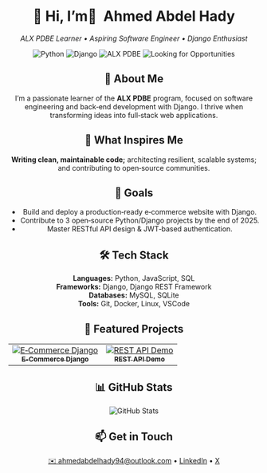<!-- ============================================ -->
<!--         GITHUB PROFILE README TEMPLATE      -->
<!-- ============================================ -->

<div align="center">

  <!-- Header / Hero Section -->
  <h1>👋 Hi, I’m <strong>ِ Ahmed Abdel Hady</strong></h1>
  <p>
    <em>ALX PDBE Learner • Aspiring Software Engineer • Django Enthusiast</em>
  </p>

  <!-- Badges -->
  <p>
    <img src="https://img.shields.io/badge/Python-3776AB?style=for-the-badge&logo=python&logoColor=white" alt="Python"/>
    <img src="https://img.shields.io/badge/Django-092E20?style=for-the-badge&logo=django&logoColor=white" alt="Django"/>
    <img src="https://img.shields.io/badge/ALX_PDBE-ORANGE?style=for-the-badge" alt="ALX PDBE"/>
    <img src="https://img.shields.io/badge/Looking%20for%20Opportunities-0078D4?style=for-the-badge&logo=linkedin&logoColor=white" alt="Looking for Opportunities"/>
  </p>

  <!-- About Me -->
  <h2>📝 About Me</h2>
  <p>
    I’m a passionate learner of the <strong>ALX PDBE</strong> program, focused on
    software engineering and back‑end development with Django. I thrive when
    transforming ideas into full‑stack web applications.
  </p>
<!-- What Inspires Me Section -->
<h2>📝 What Inspires Me</h2>
<p>
  <strong>Writing clean, maintainable code;</strong> architecting resilient, scalable systems; 
  and contributing to open‑source communities.
</p>


  <!-- Goals -->
  <h2>🎯 Goals</h2>
  <ul>
    <li>Build and deploy a production‑ready e‑commerce website with Django.</li>
    <li>Contribute to 3 open‑source Python/Django projects by the end of 2025.</li>
    <li>Master RESTful API design & JWT‑based authentication.</li>
  </ul>

  <!-- Skills & Technologies -->
  <h2>🛠️ Tech Stack</h2>
  <p>
    <strong>Languages:</strong> Python, JavaScript, SQL<br/>
    <strong>Frameworks:</strong> Django, Django REST Framework<br/>
    <strong>Databases:</strong> MySQL, SQLite<br/>
    <strong>Tools:</strong> Git, Docker, Linux, VSCode
  </p>

  <!-- Featured Projects -->
  <h2>🚀 Featured Projects</h2>
  <table>
    <tr>
      <td align="center">
        <a href="https://github.com/ahmedabdelhady-tech/ecommerce-django">
          <img src="https://via.placeholder.com/150" alt="E‑Commerce Django" /><br/>
          <sub><strong>E‑Commerce Django</strong></sub>
        </a>
      </td>
      <td align="center">
        <a href="https://github.com/[username]/rest-api-demo">
          <img src="https://via.placeholder.com/150" alt="REST API Demo" /><br/>
          <sub><strong>REST API Demo</strong></sub>
        </a>
      </td>
    </tr>
  </table>

  <!-- Activity / Stats -->
  <h2>📊 GitHub Stats</h2>
  <p align="center">
    <img src="https://github-readme-stats.vercel.app/api?username=[username]&show_icons=true&theme=radical" alt="GitHub Stats"/>
  </p>

  <!-- Contact -->
  <h2>📫 Get in Touch</h2>
  <p>
    <a href="ahmedabdelhady94@outlook.com">✉️ ahmedabdelhady94@outlook.com</a> •
    <a href="https://www.linkedin.com/in/ahmed-abdel-hady-2410994ah/">LinkedIn</a> •
    <a href="https://x.com/AbdelHady37197">X</a>
  </p>

</div>
